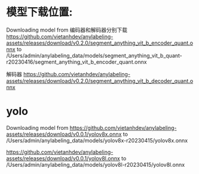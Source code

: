 # 模型下载位置:
Downloading model from 编码器和解码器分别下载
https://github.com/vietanhdev/anylabeling-assets/releases/download/v0.2.0/segment_anything_vit_b_encoder_quant.onnx 
to 
/Users/admin/anylabeling_data/models/segment_anything_vit_b_quant-r20230416/segment_anything_vit_b_encoder_quant.onnx

解码器
https://github.com/vietanhdev/anylabeling-assets/releases/download/v0.2.0/segment_anything_vit_b_decoder_quant.onnx

# yolo
Downloading model from https://github.com/vietanhdev/anylabeling-assets/releases/download/v0.0.1/yolov8x.onnx 
to 
/Users/admin/anylabeling_data/models/yolov8x-r20230415/yolov8x.onnx

https://github.com/vietanhdev/anylabeling-assets/releases/download/v0.0.1/yolov8l.onnx
to
/Users/admin/anylabeling_data/models/yolov8l-r20230415/yolov8l.onnx
